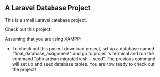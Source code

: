 ## A Laravel Database Project

This is a small Laravel database project.

Check out this project!

Assuming that you are using XAMPP:
- To check out this project download project, set up a database named "final_database_assignment" and go to project's terminal and run the command "php artisan migrate:fresh --seed". The previous command will set up and seed database tables. You are now ready to check out the project!

